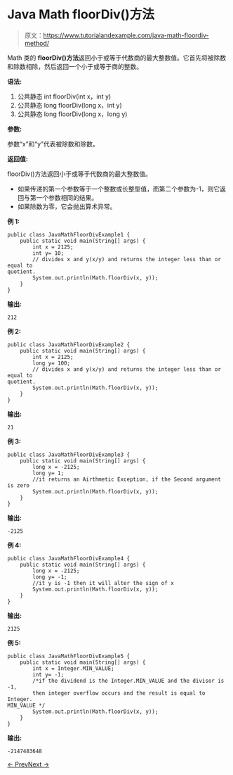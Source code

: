 # Java Math floorDiv()方法

> 原文：<https://www.tutorialandexample.com/java-math-floordiv-method/>

Math 类的 **floorDiv()方法**返回小于或等于代数商的最大整数值。它首先将被除数和除数相除，然后返回一个小于或等于商的整数。

**语法:**

1.  公共静态 int floorDiv(int x，int y)
2.  公共静态 long floorDiv(long x，int y)
3.  公共静态 long floorDiv(long x，long y)

**参数:**

参数“x”和“y”代表被除数和除数。

**返回值:**

floorDiv()方法返回小于或等于代数商的最大整数值。

*   如果传递的第一个参数等于一个整数或长整型值，而第二个参数为-1，则它返回与第一个参数相同的结果。
*   如果除数为零，它会抛出算术异常。

**例 1:**

```
public class JavaMathFloorDivExample1 {
    public static void main(String[] args) {
        int x = 2125;
        int y= 10;
        // divides x and y(x/y) and returns the integer less than or equal to
quotient.
        System.out.println(Math.floorDiv(x, y));
    }
}
```

**输出:**

```
212
```

**例 2:**

```
public class JavaMathFloorDivExample2 {
    public static void main(String[] args) {
        int x = 2125;
        long y= 100;
        // divides x and y(x/y) and returns the integer less than or equal to
quotient.
        System.out.println(Math.floorDiv(x, y));
    }
}
```

**输出:**

```
21
```

**例 3:**

```
public class JavaMathFloorDivExample3 {
    public static void main(String[] args) {
        long x = -2125;
        long y= 1;
        //it returns an Airthmetic Exception, if the Second argument is zero
        System.out.println(Math.floorDiv(x, y));
    }
}
```

**输出:**

```
-2125
```

**例 4:**

```
public class JavaMathFloorDivExample4 {
    public static void main(String[] args) {
        long x = -2125;
        long y= -1;
        //it y is -1 then it will alter the sign of x
        System.out.println(Math.floorDiv(x, y));
    }
}
```

**输出:**

```
2125
```

**例 5:**

```
public class JavaMathFloorDivExample5 {
    public static void main(String[] args) {
        int x = Integer.MIN_VALUE;
        int y= -1;
        /*if the dividend is the Integer.MIN_VALUE and the divisor is -1,
        then integer overflow occurs and the result is equal to Integer.
MIN_VALUE */
        System.out.println(Math.floorDiv(x, y));
    }
}
```

**输出:**

```
-2147483648
```

[← Prev](https://www.tutorialandexample.com/java-math-floor-method/)[Next →](https://www.tutorialandexample.com/java-math-floormod-method/)